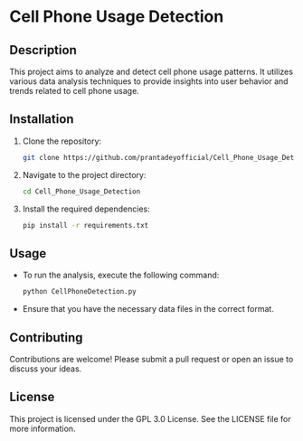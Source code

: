 # Cell Phone Usage Detection

## Description
This project aims to analyze and detect cell phone usage patterns. It utilizes various data analysis techniques to provide insights into user behavior and trends related to cell phone usage.

## Installation
1. Clone the repository:
   ```bash
   git clone https://github.com/prantadeyofficial/Cell_Phone_Usage_Detection.git
   ```
2. Navigate to the project directory:
   ```bash
   cd Cell_Phone_Usage_Detection
   ```
3. Install the required dependencies:
   ```bash
   pip install -r requirements.txt
   ```

## Usage
- To run the analysis, execute the following command:
  ```bash
  python CellPhoneDetection.py
  ```
- Ensure that you have the necessary data files in the correct format.

## Contributing
Contributions are welcome! Please submit a pull request or open an issue to discuss your ideas.

## License
This project is licensed under the GPL 3.0 License. See the LICENSE file for more information.
